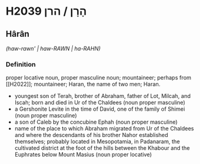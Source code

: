 # H2039 הָרָן / הרן

## Hârân

_(haw-rawn' | haw-RAWN | ha-RAHN)_

### Definition

proper locative noun, proper masculine noun; mountaineer; perhaps from [[H2022]]; mountaineer; Haran, the name of two men; Haran.

- youngest son of Terah, brother of Abraham, father of Lot, Milcah, and Iscah; born and died in Ur of the Chaldees (noun proper masculine)
- a Gershonite Levite in the time of David, one of the family of Shimei (noun proper masculine)
- a son of Caleb by the concubine Ephah (noun proper masculine)
- name of the place to which Abraham migrated from Ur of the Chaldees and where the descendants of his brother Nahor established themselves; probably located in Mesopotamia, in Padanaram, the cultivated district at the foot of the hills between the Khabour and the Euphrates below Mount Masius (noun proper locative)
